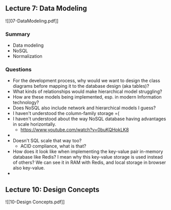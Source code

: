 ## Lecture 7: Data Modeling

![[07-DataModeling.pdf]]

### Summary
- Data modeling
- NoSQL
- Normalization
### Questions
- For the development process, why would we want to design the class diagrams before mapping it to the database design (aka tables)?
- What kinds of relationships would make hierarchical model struggling?
- How are these models being implemented, esp. in modern Information technology?
- Does NoSQL also include network and hierarchical models I guess?
- I haven't understood the column-family storage =(
- I haven't understood about the way NoSQL database having advantages in scale horizontally.
	- https://www.youtube.com/watch?v=0buKQHokLK8
- 
- Doesn't SQL scale that way too?
	- ACID compliance, what is that?
- How does it look like when implementing the key-value pair in-memory database like Redis? I mean why this key-value storage is used instead of others? We can see it in RAM with Redis, and local storage in browser also key-value.
- 
## Lecture 10: Design Concepts

![[10-Design Concepts.pdf]]